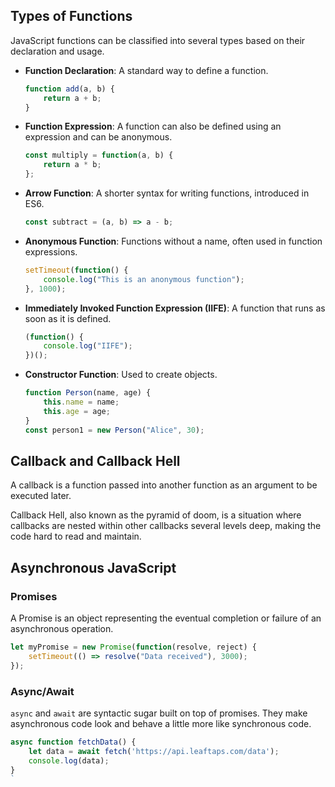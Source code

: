 
## Types of Functions

JavaScript functions can be classified into several types based on their declaration and usage.

- **Function Declaration**: A standard way to define a function.
    ```javascript
    function add(a, b) {
        return a + b;
    }
    ```
- **Function Expression**: A function can also be defined using an expression and can be anonymous.
    ```javascript
    const multiply = function(a, b) {
        return a * b;
    };
    ```
- **Arrow Function**: A shorter syntax for writing functions, introduced in ES6.
    ```javascript
    const subtract = (a, b) => a - b;
    ```
- **Anonymous Function**: Functions without a name, often used in function expressions.
    ```javascript
    setTimeout(function() {
        console.log("This is an anonymous function");
    }, 1000);
    ```
- **Immediately Invoked Function Expression (IIFE)**: A function that runs as soon as it is defined.
    ```javascript
    (function() {
        console.log("IIFE");
    })();
    ```
- **Constructor Function**: Used to create objects.
    ```javascript
    function Person(name, age) {
        this.name = name;
        this.age = age;
    }
    const person1 = new Person("Alice", 30);
    ```

## Callback and Callback Hell

A callback is a function passed into another function as an argument to be executed later.

Callback Hell, also known as the pyramid of doom, is a situation where callbacks are nested within other callbacks several levels deep, making the code hard to read and maintain.

## Asynchronous JavaScript

### Promises

A Promise is an object representing the eventual completion or failure of an asynchronous operation.

```javascript
let myPromise = new Promise(function(resolve, reject) {
    setTimeout(() => resolve("Data received"), 3000);
});
```

### Async/Await

`async` and `await` are syntactic sugar built on top of promises. They make asynchronous code look and behave a little more like synchronous code.

```javascript
async function fetchData() {
    let data = await fetch('https://api.leaftaps.com/data');
    console.log(data);
}
`